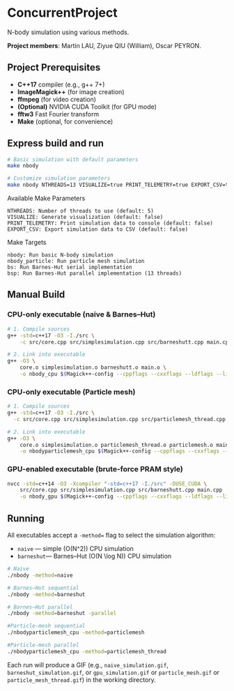 # ConcurrentProject

N-body simulation using various methods.

**Project members**: Martin LAU, Ziyue QIU (William), Oscar PEYRON.

## Project Prerequisites

- **C++17** compiler (e.g., g++ 7+)
- **ImageMagick++** (for image creation)
- **ffmpeg** (for video creation)
- **(Optional)** NVIDIA CUDA Toolkit (for GPU mode)
- **fftw3** Fast Fourier transform
- **Make** (optional, for convenience)


## Express build and run

```bash
# Basic simulation with default parameters
make nbody

# Customize simulation parameters
make nbody NTHREADS=13 VISUALIZE=true PRINT_TELEMETRY=true EXPORT_CSV=true

```

Available Make Parameters

    NTHREADS: Number of threads to use (default: 5)
    VISUALIZE: Generate visualization (default: false)
    PRINT_TELEMETRY: Print simulation data to console (default: false)
    EXPORT_CSV: Export simulation data to CSV (default: false)

Make Targets

    nbody: Run basic N-body simulation
    nbody_particle: Run particle mesh simulation
    bs: Run Barnes-Hut serial implementation
    bsp: Run Barnes-Hut parallel implementation (13 threads)


## Manual Build 

### CPU-only executable (naive & Barnes–Hut)

```bash
# 1. Compile sources
g++ -std=c++17 -O3 -I./src \
    -c src/core.cpp src/simplesimulation.cpp src/barneshutt.cpp main.cpp 

# 2. Link into executable
g++ -O3 \
    core.o simplesimulation.o barneshutt.o main.o \
    -o nbody_cpu $(Magick++-config --cppflags --cxxflags --ldflags --libs)
```

### CPU-only executable (Particle mesh)
```bash
# 1. Compile sources
g++ -std=c++17 -O3 -I./src \
  -c src/core.cpp src/simplesimulation.cpp src/particlemesh_thread.cpp src/particlemesh.cpp mainparticlemesh.cpp

# 2. Link into executable
g++ -O3 \
    core.o simplesimulation.o particlemesh_thread.o particlemesh.o mainparticlemesh.o \
    -o nbodyparticlemesh_cpu $(Magick++-config --cppflags --cxxflags --ldflags --libs)
```


### GPU-enabled executable (brute-force PRAM style)

```bash
nvcc -std=c++14 -O3 -Xcompiler "-std=c++17 -I./src" -DUSE_CUDA \
    src/core.cpp src/simplesimulation.cpp src/barneshutt.cpp main.cpp  \
    -o nbody_gpu $(Magick++-config --cppflags --cxxflags --ldflags --libs) -lcudart
```

## Running

All executables accept a `-method=` flag to select the simulation algorithm:

- `naive`    — simple \(O(N^2)\) CPU simulation
- `barneshut`— Barnes–Hut \(O(N \log N)\) CPU simulation

```bash
# Naive
./nbody -method=naive

# Barnes–Hut sequential
./nbody -method=barneshut

# Barnes–Hut parallel
./nbody -method=barneshut -parallel

#Particle-mesh sequential
./nbodyparticlemesh_cpu -method=particlemesh

#Particle-mesh parallel
./nbodyparticlemesh_cpu -method=particlemesh_thread
```

Each run will produce a GIF (e.g., `naive_simulation.gif`, `barneshut_simulation.gif`, or `gpu_simulation.gif` or `particle_mesh.gif` or `particle_mesh_thread.gif`) in the working directory.
